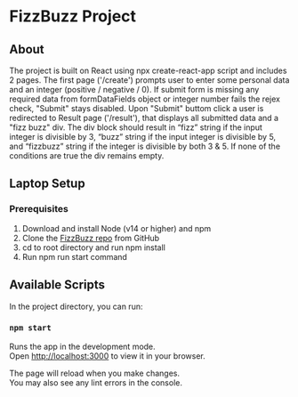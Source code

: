 # FizzBuzz Project

## About

The project is built on React using npx create-react-app script and includes 2 pages. 
The first page ('/create') prompts user to enter some personal data and an integer (positive / negative / 0). 
If submit form is missing any required data from formDataFields object or integer number fails the rejex check, "Submit" stays disabled.
Upon "Submit" buttom click a user is redirected to Result page ('/result'), that displays all submitted data 
and a "fizz buzz" div. The div block should result in “fizz” string if the input integer is divisible by 3, “buzz” string if the input integer is divisible by 5, and “fizzbuzz” string if the integer is divisible by both 3 & 5. If none of the conditions are true the div remains empty.


## Laptop Setup

### Prerequisites

1. Download and install Node (v14 or higher) and npm
2. Clone the [FizzBuzz repo](https://github.com/NastassiaShauchenka/fizz_buzz.git) from GitHub
3. cd to root directory and run npm install
4. Run npm run start command

## Available Scripts

In the project directory, you can run:

### `npm start`

Runs the app in the development mode.\
Open [http://localhost:3000](http://localhost:3000) to view it in your browser.

The page will reload when you make changes.\
You may also see any lint errors in the console.

